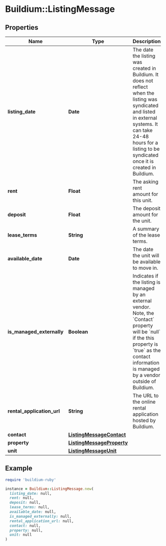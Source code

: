 # Buildium::ListingMessage

## Properties

| Name | Type | Description | Notes |
| ---- | ---- | ----------- | ----- |
| **listing_date** | **Date** | The date the listing was created in Buildium. It does not reflect when the listing was syndicated and listed in external systems. It can take 24-48 hours for a listing to be syndicated once it is created in Buildium. | [optional] |
| **rent** | **Float** | The asking rent amount for this unit. | [optional] |
| **deposit** | **Float** | The deposit amount for the unit. | [optional] |
| **lease_terms** | **String** | A summary of the lease terms. | [optional] |
| **available_date** | **Date** | The date the unit will be available to move in. | [optional] |
| **is_managed_externally** | **Boolean** | Indicates if the listing is managed by an external vendor. Note, the &#x60;Contact&#x60; property will be &#x60;null&#x60; if the this property is &#x60;true&#x60; as the contact information is managed by a vendor outside of Buildium. | [optional] |
| **rental_application_url** | **String** | The URL to the online rental application hosted by Buildium. | [optional] |
| **contact** | [**ListingMessageContact**](ListingMessageContact.md) |  | [optional] |
| **property** | [**ListingMessageProperty**](ListingMessageProperty.md) |  | [optional] |
| **unit** | [**ListingMessageUnit**](ListingMessageUnit.md) |  | [optional] |

## Example

```ruby
require 'buildium-ruby'

instance = Buildium::ListingMessage.new(
  listing_date: null,
  rent: null,
  deposit: null,
  lease_terms: null,
  available_date: null,
  is_managed_externally: null,
  rental_application_url: null,
  contact: null,
  property: null,
  unit: null
)
```

